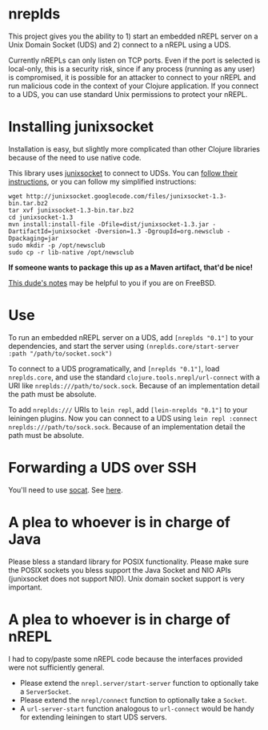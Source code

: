 nreplds
=======

This project gives you the ability to 1) start an embedded nREPL server on a
Unix Domain Socket (UDS) and 2) connect to a nREPL using a UDS.

Currently nREPLs can only listen on TCP ports. Even if the port is selected is
local-only, this is a security risk, since if any process (running as any user)
is compromised, it is possible for an attacker to connect to your nREPL and run
malicious code in the context of your Clojure application. If you connect to a
UDS, you can use standard Unix permissions to protect your nREPL.


Installing junixsocket
======================

Installation is easy, but slightly more complicated than other Clojure libraries
because of the need to use native code.

This library uses [junixsocket](http://code.google.com/p/junixsocket/) to
connect to UDSs. You can
[follow their instructions](http://code.google.com/p/junixsocket/wiki/GettingStarted),
or you can follow my simplified instructions:

```
wget http://junixsocket.googlecode.com/files/junixsocket-1.3-bin.tar.bz2
tar xvf junixsocket-1.3-bin.tar.bz2
cd junixsocket-1.3
mvn install:install-file -Dfile=dist/junixsocket-1.3.jar -DartifactId=junixsocket -Dversion=1.3 -DgroupId=org.newsclub -Dpackaging=jar
sudo mkdir -p /opt/newsclub
sudo cp -r lib-native /opt/newsclub
```

**If someone wants to package this up as a Maven artifact, that'd be nice!**

[This dude's notes](http://brechthouben.be/?p=13) may be helpful to you if you
are on FreeBSD.

Use
===

To run an embedded nREPL server on a UDS, add `[nreplds "0.1"]` to your
dependencies, and start the server using `(nreplds.core/start-server :path
"/path/to/socket.sock")`

To connect to a UDS programatically, and `[nreplds "0.1"]`, load `nreplds.core`,
and use the standard `clojure.tools.nrepl/url-connect` with a URI like
`nreplds:///path/to/sock.sock`. Because of an implementation detail the path must
be absolute.

To add `nreplds:///` URIs to `lein repl`, add `[lein-nreplds "0.1"]` to your
leiningen plugins. Now you can connect to a UDS using `lein repl :connect
nreplds:///path/to/sock.sock`. Because of an implementation detail the path must
be absolute.

Forwarding a UDS over SSH
=========================

You'll need to use [socat](http://www.dest-unreach.org/socat/). See [here](http://www.debian-administration.org/users/dkg/weblog/68).

A plea to whoever is in charge of Java
======================================

Please bless a standard library for POSIX functionality. Please make sure the
POSIX sockets you bless support the Java Socket and NIO APIs (junixsocket does
not support NIO). Unix domain socket support is very important.

A plea to whoever is in charge of nREPL
=======================================

I had to copy/paste some nREPL code because the interfaces provided were not sufficiently general.

- Please extend the `nrepl.server/start-server` function to optionally take a `ServerSocket`.
- Please extend the `nrepl/connect` function to optionally take a `Socket`.
- A `url-server-start` function analogous to `url-connect` would be handy for
  extending leiningen to start UDS servers.
